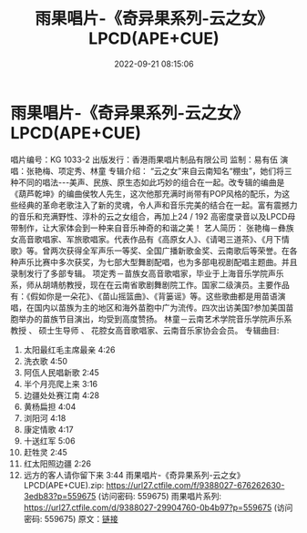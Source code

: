 ﻿---
title: 雨果唱片-《奇异果系列-云之女》LPCD(APE+CUE)
date: 2022-09-21 08:15:06
categories: APE、FLAC、MP3
tags: 华语中文
---
# 雨果唱片-《奇异果系列-云之女》LPCD(APE+CUE)

唱片编号：KG 1033-2
出版发行：香港雨果唱片制品有限公司
监制：易有伍
演唱：张艳梅、项定秀、林童
专辑介绍：
“云之女”来自云南知名“棚虫”，她们将三种不同的唱法---美声、民族、原生态如此巧妙的组合在一起。改专辑的编曲是《葫芦乾坤》的编曲侯牧人先生，这次他那充满时尚带有POP风格的配乐，为这些经典的革命老歌注入了新的灵魂，令人声和音乐完美的结合在一起。富有震撼力的音乐和充满野性、淳朴的云之女组合，再加上24
/ 192 高密度录音以及LPCD母带制作，让大家体会到一种来自音乐神奇的和谐之美！
艺人简历：
张艳梅－彝族女高音歌唱家、军旅歌唱家。代表作品有《高原女人》、《请喝三道茶》、《月下情歌》等。曾两次获得全军声乐一等奖、全国广播新歌金奖、云南歌后等荣誉。在各种声乐比赛中多次获奖，为七部大型舞剧配唱，也为多部电视剧配唱主题曲。并且录制发行了多部专辑。
项定秀－苗族女高音歌唱家，毕业于上海音乐学院声乐系，师从胡靖舫教授，现在在云南省歌剧舞剧院工作。国家二级演员。主要作品有：《假如你是一朵花》、《苗山摇篮曲》、《背篓谣》等。这些歌曲都是用苗语演唱，在国内以苗族为主的地区和海外苗胞中广为流传。四次出访美国?参加美国苗胞举办的苗族节目演出，均受到高度赞扬。
林童－云南艺术学院音乐学院声乐系教授 、 硕士生导师 、 花腔女高音歌唱家、云南音乐家协会会员。
专辑曲目:
01. 太阳最红毛主席最亲 4:26
02. 洗衣歌 4:50
03. 阿佤人民唱新歌 2:45
04. 半个月亮爬上来 3:16
05. 边疆处处赛江南 4:28
06. 黄杨扁担 4:04
07. 浏阳河 4:18
08. 康定情歌 4:17
09. 十送红军 5:06
10. 赶牲灵 2:45
11. 红太阳照边疆 2:26
12. 远方的客人请你留下来 3:44
雨果唱片-《奇异果系列-云之女》LPCD(APE+CUE).zip:
https://url27.ctfile.com/f/9388027-676262630-3edb83?p=559675
(访问密码: 559675)
雨果唱片系列: https://url27.ctfile.com/d/9388027-29904760-0b4b97?p=559675
(访问密码: 559675)
原文：[链接](https://blog.sina.com.cn/s/blog_1647c7e7601030ziw.html)